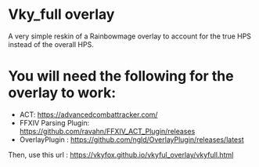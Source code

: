 # Vky_full overlay
A very simple reskin of a Rainbowmage overlay to account for the true HPS instead of the overall HPS.
# You will need the following for the overlay to work:
* ACT: https://advancedcombattracker.com/
* FFXIV Parsing Plugin: https://github.com/ravahn/FFXIV_ACT_Plugin/releases
* OverlayPlugin : https://github.com/ngld/OverlayPlugin/releases/latest

Then, use this url : https://vkyfox.github.io/vkyful_overlay/vkyfull.html
